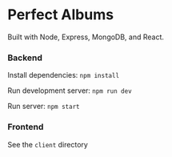 # Perfect Albums
Built with Node, Express, MongoDB, and React.

### Backend
Install dependencies: `npm install`

Run development server: `npm run dev`

Run server: `npm start`

### Frontend
See the `client` directory
